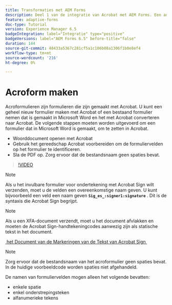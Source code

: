 ```yaml
---
title: Transformaties met AEM Forms
description: Deel 1 van de integratie van Acrobat met AEM Forms. Een adaptief formulier maken met Acrobat en de gegevens samenvoegen voor een PDF.
feature: adaptive-forms
doc-type: Tutorial
version: Experience Manager 6.5
badgeIntegration: label="Integratie" type="positive"
badgeVersions: label="AEM Forms 6.5" before-title="false"
duration: 144
source-git-commit: 48433a5367c281cf5a1c106b08a1306f1b0e8ef4
workflow-type: tm+mt
source-wordcount: '216'
ht-degree: 0%

---
```



# Acroform maken

Acroformulieren zijn formulieren die zijn gemaakt met Acrobat. U kunt een geheel nieuw formulier maken met Acrobat of een bestaand formulier nemen dat is gemaakt in Microsoft Word en het met Acrobat converteren naar Acrobat. De volgende stappen moeten worden uitgevoerd om een formulier dat in Microsoft Word is gemaakt, om te zetten in Acrobat.

* Woorddocument openen met Acrobat
* Gebruik het gereedschap Acrobat voorbereiden om de formuliervelden op het formulier te identificeren.
* Sla de PDF op. Zorg ervoor dat de bestandsnaam geen spaties bevat.


>[!VIDEO](https://video.tv.adobe.com/v/22575?quality=12&learn=on)

>[!NOTE]
>
>Als u het invulbare formulier voor ondertekening met Acrobat Sign wilt verzenden, moet u de velden een overeenkomstige naam geven. U kunt bijvoorbeeld een veld een naam geven **`Sig_es_:signer1:signature`** . Dit is de syntaxis die Acrobat Sign begrijpt.

>[!NOTE]
>
>Als u een XFA-document verzendt, moet u het document afvlakken en moeten de Acrobat Sign-handtekeningcodes aanwezig zijn als statische tekst in het document.

[&#x200B; het Document van de Markeringen van de Tekst van Acrobat Sign &#x200B;](https://helpx.adobe.com/nl/sign/using/text-tag.html)

>[!NOTE]
>
>Zorg ervoor dat de bestandsnaam van het acroformulier geen spaties bevat. In de huidige voorbeeldcode worden spaties niet afgehandeld.
>
>De namen van formuliervelden mogen alleen het volgende bevatten:
>
>* enkele spatie
>* enkel onderstrepingsteken
>* alfanumerieke tekens
